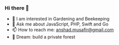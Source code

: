 ### Hi there 👋

- 🌱 I am interested in Gardening and Beekeeping 
- 💬 Ask me about JavaScript, PHP, Swift and Go
- 📫 How to reach me: anshad.musafir@gmail.com
- 🍃 Dream: build a private forest

